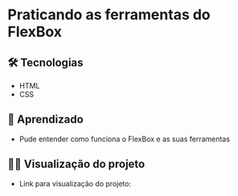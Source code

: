 # Praticando as ferramentas do FlexBox

## 🛠️ Tecnologias
- HTML
- CSS

## 🧠 Aprendizado

- Pude entender como funciona o FlexBox e as suas ferramentas 

## 👨‍💻 Visualização do projeto

- Link para visualização do projeto: 

